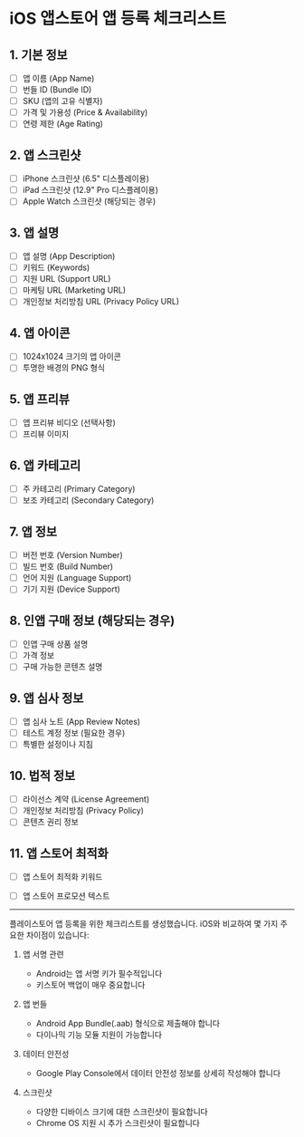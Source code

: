 # iOS 앱스토어 앱 등록 체크리스트

## 1. 기본 정보
- [ ] 앱 이름 (App Name)
- [ ] 번들 ID (Bundle ID)
- [ ] SKU (앱의 고유 식별자)
- [ ] 가격 및 가용성 (Price & Availability)
- [ ] 연령 제한 (Age Rating)

## 2. 앱 스크린샷
- [ ] iPhone 스크린샷 (6.5" 디스플레이용)
- [ ] iPad 스크린샷 (12.9" Pro 디스플레이용)
- [ ] Apple Watch 스크린샷 (해당되는 경우)

## 3. 앱 설명
- [ ] 앱 설명 (App Description)
- [ ] 키워드 (Keywords)
- [ ] 지원 URL (Support URL)
- [ ] 마케팅 URL (Marketing URL)
- [ ] 개인정보 처리방침 URL (Privacy Policy URL)

## 4. 앱 아이콘
- [ ] 1024x1024 크기의 앱 아이콘
- [ ] 투명한 배경의 PNG 형식

## 5. 앱 프리뷰
- [ ] 앱 프리뷰 비디오 (선택사항)
- [ ] 프리뷰 이미지

## 6. 앱 카테고리
- [ ] 주 카테고리 (Primary Category)
- [ ] 보조 카테고리 (Secondary Category)

## 7. 앱 정보
- [ ] 버전 번호 (Version Number)
- [ ] 빌드 번호 (Build Number)
- [ ] 언어 지원 (Language Support)
- [ ] 기기 지원 (Device Support)

## 8. 인앱 구매 정보 (해당되는 경우)
- [ ] 인앱 구매 상품 설명
- [ ] 가격 정보
- [ ] 구매 가능한 콘텐츠 설명

## 9. 앱 심사 정보
- [ ] 앱 심사 노트 (App Review Notes)
- [ ] 테스트 계정 정보 (필요한 경우)
- [ ] 특별한 설정이나 지침

## 10. 법적 정보
- [ ] 라이선스 계약 (License Agreement)
- [ ] 개인정보 처리방침 (Privacy Policy)
- [ ] 콘텐츠 권리 정보

## 11. 앱 스토어 최적화
- [ ] 앱 스토어 최적화 키워드
- [ ] 앱 스토어 프로모션 텍스트


---

플레이스토어 앱 등록을 위한 체크리스트를 생성했습니다. iOS와 비교하여 몇 가지 주요한 차이점이 있습니다:

1. 앱 서명 관련
   - Android는 앱 서명 키가 필수적입니다
   - 키스토어 백업이 매우 중요합니다

2. 앱 번들
   - Android App Bundle(.aab) 형식으로 제출해야 합니다
   - 다이나믹 기능 모듈 지원이 가능합니다

3. 데이터 안전성
   - Google Play Console에서 데이터 안전성 정보를 상세히 작성해야 합니다

4. 스크린샷
   - 다양한 디바이스 크기에 대한 스크린샷이 필요합니다
   - Chrome OS 지원 시 추가 스크린샷이 필요합니다


